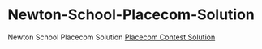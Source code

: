 # Newton-School-Placecom-Solution
Newton School Placecom Solution
[Placecom Contest Solution](https://deepakgauttam.notion.site/PlaceCom-Contest-Q-A-6711d11ed6784bf2a68ffd69d4a9ac97)
